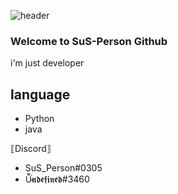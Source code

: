 ![header](https://capsule-render.vercel.app/api?type=Waving&color=gray&height=300&section=header&text=SuS-Person&fontSize=90)

### Welcome to SuS-Person Github

i'm just developer


## language

- Python
- java

⟦Discord⟧

- SuS_Person#0305
- U̴͌͘𝖓𝖉𝖊𝖋𝖎𝖓𝖊𝖉#3460

